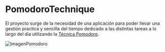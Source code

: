 # PomodoroTechnique
El proyecto surge de la necesidad de una aplicación para poder llevar una gestión practica y sencilla del tiempo dedicado a las distintas tareas a lo largo del día utilizando la [Técnica Pomodoro][LinkTecnicaPomodoro].

![ImagenPomodoro][LinkImagenTecnicaPomodoro]

[LinkTecnicaPomodoro]:https://es.wikipedia.org/wiki/T%C3%A9cnica_Pomodoro
[LinkImagenTecnicaPomodoro]:https://i.pinimg.com/736x/7b/b4/7f/7bb47f9f3997ae10365bb01a93487917--rubrics-material.jpg
